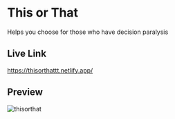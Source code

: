 # This or That
Helps you choose for those who have decision paralysis

## Live Link
https://thisorthattt.netlify.app/

## Preview
![thisorthat](https://user-images.githubusercontent.com/72715781/123023434-3865a600-d38c-11eb-9571-cfcaa7d145b7.gif)
